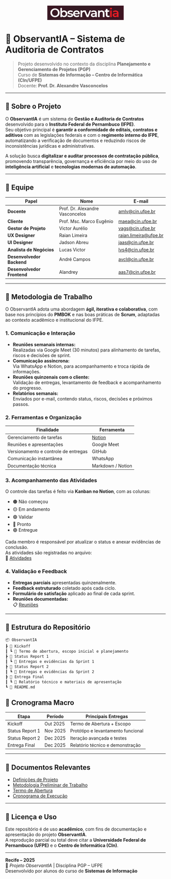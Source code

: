 <p align="center">
  <img src="assets/logo.png" alt="Logo ObservantIA" width="240"/>
</p>

# 🧠 ObservantIA – Sistema de Auditoria de Contratos

> Projeto desenvolvido no contexto da disciplina **Planejamento e Gerenciamento de Projetos (PGP)**  
> Curso de **Sistemas de Informação – Centro de Informática (CIn/UFPE)**  
> Docente: **Prof. Dr. Alexandre Vasconcelos**

---

## 📘 Sobre o Projeto

O **ObservantIA** é um sistema de **Gestão e Auditoria de Contratos** desenvolvido para o **Instituto Federal de Pernambuco (IFPE)**.  
Seu objetivo principal é **garantir a conformidade de editais, contratos e aditivos** com as legislações federais e com o **regimento interno do IFPE**, automatizando a verificação de documentos e reduzindo riscos de inconsistências jurídicas e administrativas.

A solução busca **digitalizar e auditar processos de contratação pública**, promovendo transparência, governança e eficiência por meio do uso de **inteligência artificial** e **tecnologias modernas de automação**.

---

## 👥 Equipe

| Papel | Nome | E-mail |
|-------|------|---------|
| **Docente** | Prof. Dr. Alexandre Vasconcelos | amlv@cin.ufpe.br |
| **Cliente** | Prof. Msc. Marco Eugênio | maea@cin.ufpe.br |
| **Gestor de Projeto** | Victor Aurélio | vags@cin.ufpe.br |
| **UX Designer** | Raian Limeira | raian.limeira@ufpe.br |
| **UI Designer** | Jadson Abreu | jaas@cin.ufpe.br |
| **Analista de Negócios** | Lucas Victor | lvs4@cin.ufpe.br |
| **Desenvolvedor Backend** | André Campos | avcl@cin.ufpe.br |
| **Desenvolvedor Frontend** | Alandrey | aas7@cin.ufpe.br |

---

## 🧩 Metodologia de Trabalho

O ObservantIA adota uma abordagem **ágil, iterativa e colaborativa**, com base nos princípios do **PMBOK** e nas boas práticas de **Scrum**, adaptadas ao contexto acadêmico e institucional do IFPE.

### 1. Comunicação e Interação

- **Reuniões semanais internas:**  
  Realizadas via Google Meet (30 minutos) para alinhamento de tarefas, riscos e decisões de sprint.  
- **Comunicação assíncrona:**  
  Via WhatsApp e Notion, para acompanhamento e troca rápida de informações.  
- **Reuniões quinzenais com o cliente:**  
  Validação de entregas, levantamento de feedback e acompanhamento do progresso.  
- **Relatórios semanais:**  
  Enviados por e-mail, contendo status, riscos, decisões e próximos passos.

### 2. Ferramentas e Organização

| Finalidade | Ferramenta |
|-------------|------------|
| Gerenciamento de tarefas | [Notion](https://observantia.notion.site/ObservantIA-2798a012ec79802481dcf93962cca3da) |
| Reuniões e apresentações | Google Meet |
| Versionamento e controle de entregas | GitHub |
| Comunicação instantânea | WhatsApp |
| Documentação técnica | Markdown / Notion |

### 3. Acompanhamento das Atividades

O controle das tarefas é feito via **Kanban no Notion**, com as colunas:

- 🟤 Não começou  
- 🟡 Em andamento  
- 🟢 Validar  
- 🔵 Pronto  
- 🟣 Entregue  

Cada membro é responsável por atualizar o status e anexar evidências de conclusão.  
As atividades são registradas no arquivo:  
📄 [Atividades](Atividades%202798a012ec798107a24fcc2d4a5dd481.csv)

### 4. Validação e Feedback

- **Entregas parciais** apresentadas quinzenalmente.  
- **Feedback estruturado** coletado após cada ciclo.  
- **Formulário de satisfação** aplicado ao final de cada sprint.  
- **Reuniões documentadas:**  
  📋 [Reuniões](Reuni%C3%B5es%202798a012ec7981dcbf09f52b75ca3a7b.csv)

---

## 📁 Estrutura do Repositório

```
📦 ObservantIA
┣ 📁 Kickoff
┃ ┗ 📄 Termo de abertura, escopo inicial e planejamento
┣ 📁 Status Report 1
┃ ┗ 📄 Entregas e evidências da Sprint 1
┣ 📁 Status Report 2
┃ ┗ 📄 Entregas e evidências da Sprint 2
┣ 📁 Entrega Final
┃ ┗ 📄 Relatório técnico e materiais de apresentação
┗ 📄 README.md
```

## 📅 Cronograma Macro

| Etapa | Período | Principais Entregas |
|-------|----------|----------------------|
| Kickoff | Out 2025 | Termo de Abertura + Escopo |
| Status Report 1 | Nov 2025 | Protótipo e levantamento funcional |
| Status Report 2 | Dec 2025 | Iteração avançada e testes |
| Entrega Final | Dec 2025 | Relatório técnico e demonstração |

---

## 📄 Documentos Relevantes

- [Definições de Projeto](https://observantia.notion.site/Defini-es-de-projeto-2798a012ec798165bd78fe28726f1e16)  
- [Metodologia Preliminar de Trabalho](https://www.notion.so/observantia/Metodologia-Preliminar-de-Trabalho-2898a012ec79804ba02ac452b90f9c91)  
- [Termo de Abertura](Termo%20abertura%202808a012ec79802f8343f04264ffacac.md)  
- [Cronograma de Execução](Cronograma%20execu%C3%A7%C3%A3o%20do%20projeto%202808a012ec7980ea98eacedc51ac409f.md)

---

## 🧠 Licença e Uso

Este repositório é de uso **acadêmico**, com fins de documentação e apresentação do projeto **ObservantIA**.  
A reprodução parcial ou total deve citar a **Universidade Federal de Pernambuco (UFPE)** e o **Centro de Informática (CIn)**.

---

**Recife – 2025**  
🧩 *Projeto ObservantIA* | Disciplina PGP – UFPE  
Desenvolvido por alunos do curso de **Sistemas de Informação**
